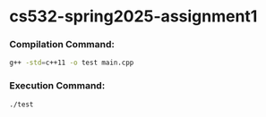 # cs532-spring2025-assignment1

### Compilation Command:
```sh
g++ -std=c++11 -o test main.cpp
```

### Execution Command:
```sh
./test
```
